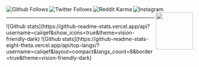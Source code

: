 <a href="https://github.com/caiiqef">
  <img align="left" alt="Github Follows" src="https://img.shields.io/github/followers/caiiqef?label=Follow&style=social" />
</a>

<a href="https://twitter.com/caiiqef">
  <img align="left" alt="Twitter Follows" src="https://img.shields.io/twitter/follow/caiiqef?label=Follow&style=social" />
</a>

<a href="https://reddit.com/user/caiiqef">
  <img align="left" alt="Reddit Karma" src="https://img.shields.io/reddit/user-karma/combined/caiiqef?style=social" />
</a>

<a href="https://instagram.com/caiiqef">
  <img align="left" alt="Instagram" src="https://img.shields.io/badge/Instagram-E4405F?style=for-the-badge&logo=instagram&logoColor=white" />
</a>

<img align='right' src='https://i.imgur.com/sv6ffPf.gif' width='100'>

<br />
<hr>
![Github stats](https://github-readme-stats.vercel.app/api?username=caiiqef&show_icons=true&theme=vision-friendly-dark)
![Github stats](https://github-readme-stats-eight-theta.vercel.app/api/top-langs/?username=caiiqef&layout=compact&langs_count=8&border=true&theme=vision-friendly-dark)

